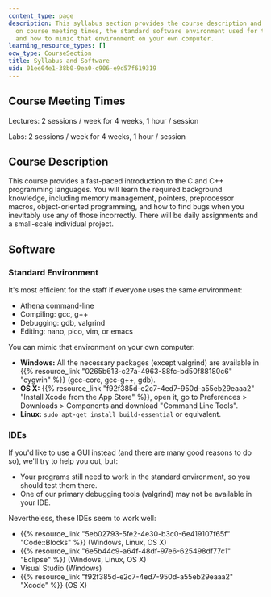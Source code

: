 ```yaml
---
content_type: page
description: This syllabus section provides the course description and information
  on course meeting times, the standard software environment used for the course,
  and how to mimic that environment on your own computer.
learning_resource_types: []
ocw_type: CourseSection
title: Syllabus and Software
uid: 01ee04e1-38b0-9ea0-c906-e9d57f619319
---
```


Course Meeting Times
--------------------

Lectures: 2 sessions / week for 4 weeks, 1 hour / session

Labs: 2 sessions / week for 4 weeks, 1 hour / session

Course Description
------------------

This course provides a fast-paced introduction to the C and C++ programming languages. You will learn the required background knowledge, including memory management, pointers, preprocessor macros, object-oriented programming, and how to find bugs when you inevitably use any of those incorrectly. There will be daily assignments and a small-scale individual project.

Software
--------

### Standard Environment

It's most efficient for the staff if everyone uses the same environment:

*   Athena command-line
*   Compiling: gcc, g++
*   Debugging: gdb, valgrind
*   Editing: nano, pico, vim, or emacs

You can mimic that environment on your own computer:

*   **Windows:** All the necessary packages (except valgrind) are available in {{% resource_link "0265b613-c27a-4963-88fc-bd50f88180c6" "cygwin" %}} (gcc-core, gcc-g++, gdb).
*   **OS X:** {{% resource_link "f92f385d-e2c7-4ed7-950d-a55eb29eaaa2" "Install Xcode from the App Store" %}}, open it, go to Preferences > Downloads > Components and download "Command Line Tools".
*   **Linux:** `sudo apt-get install build-essential` or equivalent.

### IDEs

If you'd like to use a GUI instead (and there are many good reasons to do so), we'll try to help you out, but:

*   Your programs still need to work in the standard environment, so you should test them there.
*   One of our primary debugging tools (valgrind) may not be available in your IDE.

Nevertheless, these IDEs seem to work well:

*   {{% resource_link "5eb02793-5fe2-4e30-b3c0-6e419107f65f" "Code::Blocks" %}} (Windows, Linux, OS X)
*   {{% resource_link "6e5b44c9-a64f-48df-97e6-625498df77c1" "Eclipse" %}} (Windows, Linux, OS X)
*   Visual Studio (Windows)
*   {{% resource_link "f92f385d-e2c7-4ed7-950d-a55eb29eaaa2" "Xcode" %}} (OS X)